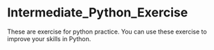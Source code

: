 # Intermediate_Python_Exercise
These are exercise for python practice. You can use these exercise to improve your skills in Python.
